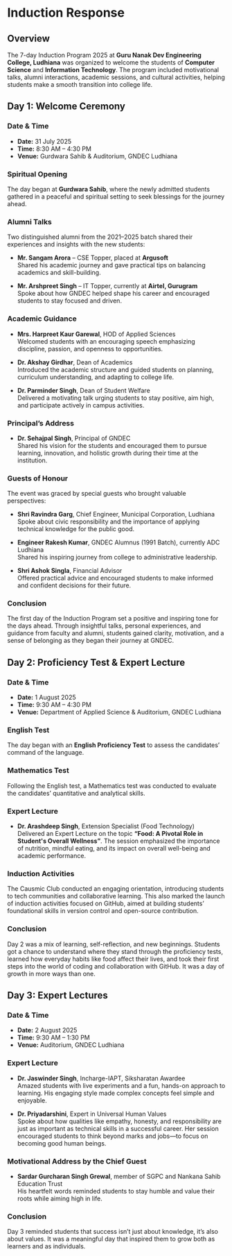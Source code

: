 # Induction Response

## Overview
The 7-day Induction Program 2025 at **Guru Nanak Dev Engineering College, Ludhiana** was organized to welcome the students of **Computer Science** and **Information Technology**. The program included motivational talks, alumni interactions, academic sessions, and cultural activities, helping students make a smooth transition into college life.

## Day 1: Welcome Ceremony
### Date & Time
- **Date:** 31 July 2025  
- **Time:** 8:30 AM – 4:30 PM  
- **Venue:** Gurdwara Sahib & Auditorium, GNDEC Ludhiana

### Spiritual Opening
The day began at **Gurdwara Sahib**, where the newly admitted students gathered in a peaceful and spiritual setting to seek blessings for the journey ahead.

### Alumni Talks
Two distinguished alumni from the 2021–2025 batch shared their experiences and insights with the new students:
- **Mr. Sangam Arora** – CSE Topper, placed at **Argusoft**   
  Shared his academic journey and gave practical tips on balancing academics and skill-building.
  
- **Mr. Arshpreet Singh** – IT Topper, currently at **Airtel, Gurugram**  
  Spoke about how GNDEC helped shape his career and encouraged students to stay focused and driven.

### Academic Guidance
- **Mrs. Harpreet Kaur Garewal**, HOD of Applied Sciences  
  Welcomed students with an encouraging speech emphasizing discipline, passion, and openness to opportunities.
  
- **Dr. Akshay Girdhar**, Dean of Academics  
  Introduced the academic structure and guided students on planning, curriculum understanding, and adapting to college life.
  
- **Dr. Parminder Singh**, Dean of Student Welfare  
  Delivered a motivating talk urging students to stay positive, aim high, and participate actively in campus activities.

### Principal’s Address
- **Dr. Sehajpal Singh**, Principal of GNDEC  
  Shared his vision for the students and encouraged them to pursue learning, innovation, and holistic growth during their time at the institution.

### Guests of Honour
The event was graced by special guests who brought valuable perspectives:

- **Shri Ravindra Garg**, Chief Engineer, Municipal Corporation, Ludhiana  
  Spoke about civic responsibility and the importance of applying technical knowledge for the public good.
  
- **Engineer Rakesh Kumar**, GNDEC Alumnus (1991 Batch), currently ADC Ludhiana  
  Shared his inspiring journey from college to administrative leadership.
  
- **Shri Ashok Singla**, Financial Advisor  
  Offered practical advice and encouraged students to make informed and confident decisions for their future.

### Conclusion
The first day of the Induction Program set a positive and inspiring tone for the days ahead. Through insightful talks, personal experiences, and guidance from faculty and alumni, students gained clarity, motivation, and a sense of belonging as they began their journey at GNDEC.

## Day 2: Proficiency Test & Expert Lecture
### Date & Time
- **Date:** 1 August 2025  
- **Time:** 9:30 AM – 4:30 PM 
- **Venue:** Department of Applied Science & Auditorium, GNDEC Ludhiana

### English Test
The day began with an **English Proficiency Test** to assess the candidates’ command of the language.

### Mathematics Test
Following the English test, a Mathematics test was conducted to evaluate the candidates’ quantitative and analytical skills.

### Expert Lecture
- **Dr. Arashdeep Singh**, Extension Specialist (Food Technology)   
  Delivered an Expert Lecture on the topic **“Food: A Pivotal Role in Student's Overall Wellness”**. The session emphasized the importance of nutrition, mindful   eating, and its impact on overall well-being and academic performance.

### Induction Activities
The Causmic Club conducted an engaging orientation, introducing students to tech communities and collaborative learning. This also marked the launch of induction activities focused on GitHub, aimed at building students’ foundational skills in version control and open-source contribution.

### Conclusion
Day 2 was a mix of learning, self-reflection, and new beginnings. Students got a chance to understand where they stand through the proficiency tests, learned how everyday habits like food affect their lives, and took their first steps into the world of coding and collaboration with GitHub. It was a day of growth in more ways than one.

## Day 3: Expert Lectures
### Date & Time
- **Date:** 2 August 2025  
- **Time:** 9:30 AM – 1:30 PM 
- **Venue:** Auditorium, GNDEC Ludhiana

### Expert Lecture
- **Dr. Jaswinder Singh**, Incharge-IAPT, Siksharatan Awardee   
  Amazed students with live experiments and a fun, hands-on approach to learning. His engaging style made complex concepts feel simple and enjoyable.
  
- **Dr. Priyadarshini**, Expert in Universal Human Values  
  Spoke about how qualities like empathy, honesty, and responsibility are just as important as technical skills in a successful career. Her session encouraged     students to think beyond marks and jobs—to focus on becoming good human beings.

### Motivational Address by the Chief Guest
- **Sardar Gurcharan Singh Grewal**, member of SGPC and Nankana Sahib Education Trust  
  His heartfelt words reminded students to stay humble and value their roots while aiming high in life.

### Conclusion
Day 3 reminded students that success isn’t just about knowledge, it’s also about values. It was a meaningful day that inspired them to grow both as learners and as individuals.
